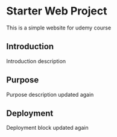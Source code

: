# Starter Web Project


This is a simple website for udemy course

## Introduction

Introduction description

## Purpose

Purpose description updated again

## Deployment

Deployment block updated again


